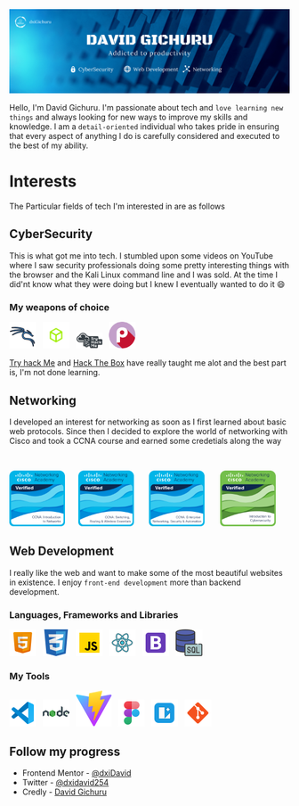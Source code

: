 <img src="./banner.png" alt="banner"/>

Hello, I'm David Gichuru. I'm passionate about tech and `love learning new things` and always looking for new ways to improve my skills and knowledge. I am a `detail-oriented` individual who takes pride in ensuring that every aspect of anything I do is carefully considered and executed to the best of my ability.

# Interests

The Particular fields of tech I'm interested in are as follows

## CyberSecurity 

This is what got me into tech. I stumbled upon some videos on YouTube where I saw security professionals doing some pretty interesting things with the browser and the Kali Linux command line and I was sold. At the time I did'nt know what they were doing but I knew I eventually wanted to do it :smile:

### My weapons of choice
![Kali Linux](./icons8-kali-linux-48.png) &nbsp;
<img src="./HTB.png" alt="Hack The Box" width="48"/> &nbsp;
<img src="./THM.webp" alt="Try Hack Me" width="48"/> &nbsp;
<img src="./Pico ctf.png" alt="Pico ctf" width="48"/> &nbsp;

[Try hack Me](https://tryhackme.com/) and [Hack The Box](https://www.hackthebox.com/) have really taught me alot and the best part is, I'm not done learning.



## Networking

I developed an interest for networking as soon as I first learned about basic web protocols. Since then I decided to explore the world of networking with Cisco and took a CCNA course and earned some credetials along the way

<br/>

<img src="ccna-introduction-to-networks.png" alt="introduction to networks badge" width="100"/>&nbsp; &nbsp; &nbsp;
<img src="ccna-switching-routing-and-wireless-essentials.1.png" alt="switching, routing, and wireless essentials badge" width="100"/> &nbsp; &nbsp; &nbsp;
<img src="ccna-enterprise-networking-security-and-automation.png" alt="badge" width="100"/> &nbsp; &nbsp; &nbsp;
<img src="introduction-to-cybersecurity.png" alt="Introduction to cybersecurity badge" width="100"/>

## Web Development 
I really like the web and want to make some of the most beautiful websites in existence. I enjoy `front-end development` more than backend development.

### Languages, Frameworks and Libraries

![](./icons8-html-5-48.png) &nbsp;
![](./icons8-cascading-style-sheets-language-48.png) &nbsp;
![](./icons8-javascript-48.png) &nbsp;
![](./icons8-react-48.png) &nbsp;
![](./icons8-bootstrap-48.png) &nbsp;
![](./icons8-sql-48.png)

### My Tools

![Code Editor](./icons8-visual-studio-code-2019-48.png) &nbsp;
![Node JS](./icons8-nodejs-48.png) &nbsp;
![Vite](./vite.svg) &nbsp;
![Figma](./icons8-figma-48%20.png) &nbsp;
![Lunacy](./icons8-lunacy-48.png) &nbsp;
![](./icons8-git-48.png)

## Follow my progress

- Frontend Mentor - [@dxiDavid](https://www.frontendmentor.io/profile/dxiDavid)
- Twitter - [@dxidavid254](https://www.twitter.com/dxidavid254)
- Credly - [David Gichuru](https://www.credly.com/users/david-gichuru.7f767a1d)